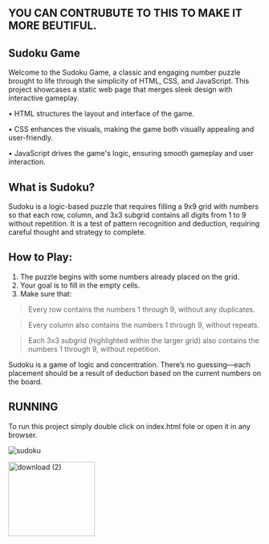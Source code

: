 ## YOU CAN CONTRUBUTE TO THIS TO MAKE IT MORE BEUTIFUL.

## Sudoku Game
Welcome to the Sudoku Game, a classic and engaging number puzzle brought to life through the simplicity of HTML, CSS, and JavaScript. This project showcases a static web page that merges sleek design with interactive gameplay.

•	HTML structures the layout and interface of the game.

•	CSS enhances the visuals, making the game both visually appealing and user-friendly.

•	JavaScript drives the game's logic, ensuring smooth gameplay and user interaction.

## What is Sudoku?
Sudoku is a logic-based puzzle that requires filling a 9x9 grid with numbers so that each row, column, and 3x3 subgrid contains all digits from 1 to 9 without repetition. It is a test of pattern recognition and deduction, requiring careful thought and strategy to complete.

## How to Play:
1.	The puzzle begins with some numbers already placed on the grid.
2.	Your goal is to fill in the empty cells.
3.	Make sure that:
   > Every row contains the numbers 1 through 9, without any duplicates.

   > Every column also contains the numbers 1 through 9, without repeats.

   > Each 3x3 subgrid (highlighted within the larger grid) also contains the numbers 1 through 9, without repetition.

Sudoku is a game of logic and concentration. There’s no guessing—each placement should be a result of deduction based on the current numbers on the board.

## RUNNING
To run this project simply double click on index.html fole or open it in any browser.

![sudoku](https://user-images.githubusercontent.com/115169849/194346512-d6dcf5ab-a51a-48e7-a65e-31684623edfb.JPG)


<img width="172" height="148" alt="download (2)" src="https://github.com/user-attachments/assets/31ce1d9a-8244-43a0-9f9e-d5aeb0b94296" />
